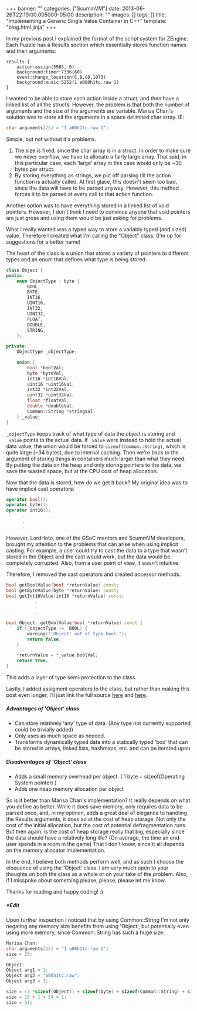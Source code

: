 +++
banner: ""
categories: ["ScummVM"]
date: 2013-06-26T22:19:00.005000-05:00
description: ""
images: []
tags: []
title: "Implementing a Generic Single Value Container in C++"
template: "blog.html.jinja"
+++

In my previous post I explained the format of the script system for ZEngine. Each Puzzle has a Results section which essentially stores function names and their arguments:

```text
results {
    action:assign(5985, 0)
    background:timer:7336(60)
    event:change_location(C,B,C0,1073)
    background:music:5252(1 a000h1tc.raw 1)
}
```

I wanted to be able to store each action inside a struct, and then have a linked list of all the structs. However, the problem is that both the number of arguments and the size of the arguments are variable. Marisa Chan's solution was to store all the arguments in a space delimited char array. IE:

```cpp
char arguments[25] = "1 a00h1tc.raw 1";
```

Simple, but not without it's problems.

1. The size is fixed, since the char array is in a struct. In order to make sure we never overflow, we have to allocate a fairly large array. That said, in this particular case, each 'large' array in this case would only be ~30 bytes per struct.
1. By storing everything as strings, we put off parsing till the action function is actually called. At first glace, this doesn't seem too bad, since the data will have to be parsed anyway. However, this method forces it to be parsed at every call to that action function.  

Another option was to have everything stored in a linked list of void pointers. However, I don't think I need to convince anyone that void pointers are just gross and using them would be just asking for problems.

What I really wanted was a typed way to store a variably typed (and sized) value. Therefore I created what I'm calling the "Object" class. (I'm up for suggestions for a better name)

The heart of the class is a union that stores a variety of pointers to different types and an enum that defines what type is being stored:

```cpp
class Object {
public:
    enum ObjectType : byte {
        BOOL,
        BYTE,
        INT16,
        UINT16,
        INT32,
        UINT32,
        FLOAT,
        DOUBLE,
        STRING,
    };

private:
    ObjectType _objectType;

    union {
        bool *boolVal;
        byte *byteVal;
        int16 *int16Val;
        uint16 *uint16Val;
        int32 *int32Val;
        uint32 *uint32Val;
        float *floatVal;
        double *doubleVal;
        Common::String *stringVal;
    } _value;
}
```

`_objectType` keeps track of what type of data the object is storing and `_value` points to the actual data. If `_value` were instead to hold the actual data value, the union would be forced to `sizeof(Common::String)`, which is quite large (~34 bytes), due to internal caching. Then we're back to the argument of storing things in containers much larger than what they need. By putting the data on the heap and only storing pointers to the data, we save the wasted space, but at the CPU cost of heap allocation.

Now that the data is stored, how do we get it back? My original idea was to have implicit cast operators:

```cpp
operator bool();
operator byte();
operator int16();
      .
      .
      .
```

However, LordHoto, one of the GSoC mentors and ScummVM developers, brought my attention to the problems that can arise when using implicit casting. For example, a user could try to cast the data to a type that wasn't stored in the Object and the cast would work, but the data would be completely corrupted. Also, from a user point of view, it wasn't intuitive.

Therefore, I removed the cast operators and created accessor methods:

```cpp
bool getBoolValue(bool *returnValue) const;
bool getByteValue(byte *returnValue) const;
bool getInt16Value(int16 *returnValue) const;
           .
           .
           .
```

```cpp
bool Object::getBoolValue(bool *returnValue) const {
    if (_objectType !=  BOOL) {
        warning("'Object' not of type bool.");
        return false;
    }

    *returnValue = *_value.boolVal;
    return true;
}
```

This adds a layer of type semi-protection to the class.

Lastly, I added assigment operators to the class, but rather than making this post even longer, I'll just link the full source [here](https://gist.github.com/RichieSams/5873413) and [here](https://gist.github.com/RichieSams/5873397).

##### Advantages of 'Object' class

* Can store relatively 'any' type of data. (Any type not currently supported could be trivially added)
* Only uses as much space as needed.
* Transforms dynamically typed data into a statically typed 'box' that can be stored in arrays, linked lists, hashmaps, etc. and can be iterated upon

##### Disadvantages of 'Object' class

* Adds a small memory overhead per object. ( 1 byte + sizeof(Operating System pointer) )
* Adds one heap memory allocation per object

So is it better than Marisa Chan's implementation? It really depends on what you define as better. While it does save memory, only requires data to be parsed once, and, in my opinion, adds a great deal of elegance to handling the Results arguments, it does so at the cost of heap storage. Not only the cost of the initial allocation, but the cost of potential defragmentation runs. But then again, is the cost of heap storage really that big, especially since the data should have a relatively long life? (On average, the time an end user spends in a room in the game) That I don't know, since it all depends on the memory allocator implementation.

In the end, I believe both methods perform well, and as such I choose the eloquence of using the 'Object' class. I am very much open to your thoughts on both the class as a whole or on your take of the problem. Also, if I misspoke about something please, please, please let me know.

Thanks for reading and happy coding! :)

##### *Edit

Upon further inspection I noticed that by using Common::String I'm not only negating any memory size benefits from using 'Object', but potentially even using more memory, since Common::String has such a huge size.

```cpp
Marisa Chan:
char arguments[25] = "1 a00h1tc.raw 1";
size = 25;

Object:
Object arg1 = 1;
Object arg2 = "a00h1tc.raw";
Object arg3 = 1;

size = (3 *sizeof(Object)) + sizeof(byte) + sizeof(Common::String) + sizeof(byte);
size = 15 + 1 + 34 + 1;
size = 51;
```
